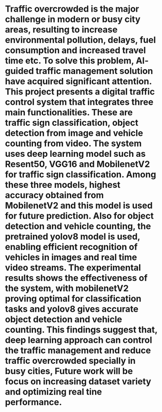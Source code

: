 <!-- @format -->

# Traffic overcrowded is the major challenge in modern or busy city areas, resulting to increase environmental pollution, delays, fuel consumption and increased travel time etc. To solve this problem, AI- guided traffic management solution have acquired significant attention. This project presents a digital traffic control system that integrates three main functionalities. These are traffic sign classification, object detection from image and vehicle counting from video. The system uses deep learning model such as Resent50, VGG16 and MobilenetV2 for traffic sign classification. Among these three models, highest accuracy obtained from MobilenetV2 and this model is used for future prediction. Also for object detection and vehicle counting, the pretrained yolov8 model is used, enabling efficient recognition of vehicles in images and real time video streams. The experimental results shows the effectiveness of the system, with mobilenetV2 proving optimal for classification tasks and yolov8 gives accurate object detection and vehicle counting. This findings suggest that, deep learning approach can control the traffic management and reduce traffic overcrowded specially in busy cities, Future work will be focus on increasing dataset variety and optimizing real tine performance.
